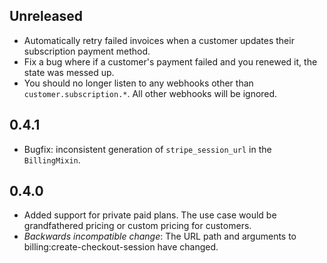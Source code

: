 Unreleased
----------------------
- Automatically retry failed invoices when a customer updates their subscription payment method.
- Fix a bug where if a customer's payment failed and you renewed it, the state was messed up.
- You should no longer listen to any webhooks other than `customer.subscription.*`. All other webhooks will be ignored.

0.4.1
----------------------
- Bugfix: inconsistent generation of `stripe_session_url` in the `BillingMixin`.

0.4.0
----------------------
- Added support for private paid plans. The use case would be grandfathered pricing or custom pricing for customers.
- _Backwards incompatible change_: The URL path and arguments to billing:create-checkout-session have changed.
